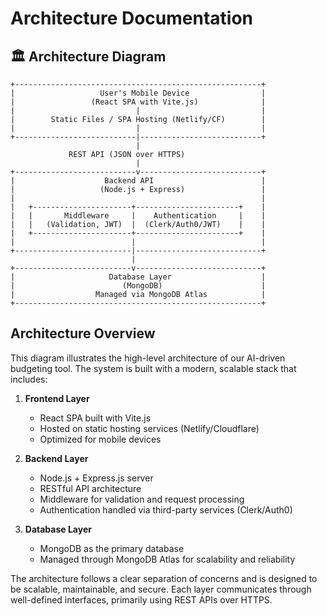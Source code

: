 # Architecture Documentation

## 🏛️ Architecture Diagram

```plaintext
+-------------------------------------------------------+
|                   User's Mobile Device                |
|                 (React SPA with Vite.js)              |
|                           |                           |
|        Static Files / SPA Hosting (Netlify/CF)        |
|                           |                           |
+---------------------------|---------------------------+
                            |
             REST API (JSON over HTTPS)
                            |
+---------------------------v---------------------------+
|                    Backend API                        |
|                   (Node.js + Express)                 |
|                                                       |
|   +----------------------+-----------------------+    |
|   |       Middleware     |    Authentication     |    |
|   |   (Validation, JWT)  |  (Clerk/Auth0/JWT)    |    |
|   +----------------------+-----------------------+    |
|                          |                            |
+--------------------------|----------------------------+
                           |
+--------------------------v----------------------------+
|                     Database Layer                    |
|                        (MongoDB)                      |
|                  Managed via MongoDB Atlas            |
+-------------------------------------------------------+
```

## Architecture Overview

This diagram illustrates the high-level architecture of our AI-driven budgeting tool. The system is built with a modern, scalable stack that includes:

1. **Frontend Layer**

   - React SPA built with Vite.js
   - Hosted on static hosting services (Netlify/Cloudflare)
   - Optimized for mobile devices

2. **Backend Layer**

   - Node.js + Express.js server
   - RESTful API architecture
   - Middleware for validation and request processing
   - Authentication handled via third-party services (Clerk/Auth0)

3. **Database Layer**
   - MongoDB as the primary database
   - Managed through MongoDB Atlas for scalability and reliability

The architecture follows a clear separation of concerns and is designed to be scalable, maintainable, and secure. Each layer communicates through well-defined interfaces, primarily using REST APIs over HTTPS.
